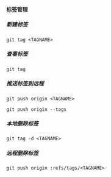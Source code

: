 #### 标签管理

##### 新建标签
``` base
git tag <TAGNAME>
```

##### 查看标签
``` base
git tag
```

##### 推送标签到远程
``` base
git push origin <TAGNAME>

git push origin --tags
```

##### 本地删除标签
``` base
git tag -d <TAGNAME>
```

##### 远程删除标签
``` base
git push origin :refs/tags/<TAGNAME>
```
